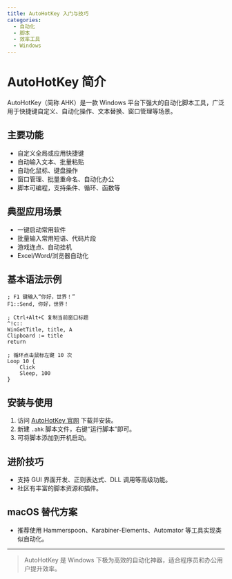 ```yaml
---
title: AutoHotKey 入门与技巧
categories:
  - 自动化
  - 脚本
  - 效率工具
  - Windows
---
```


# AutoHotKey 简介

AutoHotKey（简称 AHK）是一款 Windows 平台下强大的自动化脚本工具，广泛用于快捷键自定义、自动化操作、文本替换、窗口管理等场景。

## 主要功能
- 自定义全局或应用快捷键
- 自动输入文本、批量粘贴
- 自动化鼠标、键盘操作
- 窗口管理、批量重命名、自动化办公
- 脚本可编程，支持条件、循环、函数等

## 典型应用场景
- 一键启动常用软件
- 批量输入常用短语、代码片段
- 游戏连点、自动挂机
- Excel/Word/浏览器自动化

## 基本语法示例
```ahk
; F1 键输入“你好，世界！”
F1::Send, 你好，世界！

; Ctrl+Alt+C 复制当前窗口标题
^!c::
WinGetTitle, title, A
Clipboard := title
return

; 循环点击鼠标左键 10 次
Loop 10 {
    Click
    Sleep, 100
}
```

## 安装与使用
1. 访问 [AutoHotKey 官网](https://www.autohotkey.com/) 下载并安装。
2. 新建 `.ahk` 脚本文件，右键“运行脚本”即可。
3. 可将脚本添加到开机启动。

## 进阶技巧
- 支持 GUI 界面开发、正则表达式、DLL 调用等高级功能。
- 社区有丰富的脚本资源和插件。

## macOS 替代方案
- 推荐使用 Hammerspoon、Karabiner-Elements、Automator 等工具实现类似自动化。

---

> AutoHotKey 是 Windows 下极为高效的自动化神器，适合程序员和办公用户提升效率。

